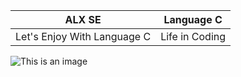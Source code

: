 |   ALX SE   |   Language C  |
| :--------: | -------- |
|Let's Enjoy With Language C      | Life in Coding      |
  ![This is an image](https://myoctocat.com/assets/images/base-octocat.svg)
